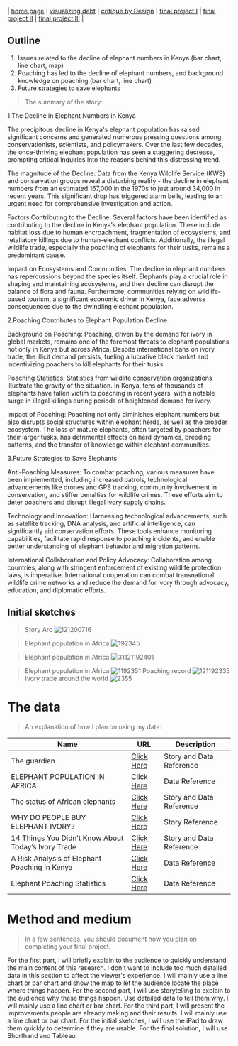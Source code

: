 | [home page](https://xf3z.github.io/Xiaofan-portfolio/) | [visualizing debt](visualizing-government-debt) | [critique by Design](critique-by-design) | [final project I](final-project-part-one) | [final project II](final-project-part-two) | [final project III](final-project-part-three) |

## Outline
1. Issues related to the decline of elephant numbers in Kenya (bar chart, line chart, map)
2. Poaching has led to the decline of elephant numbers, and background knowledge on poaching (bar chart, line chart)
3. Future strategies to save elephants

> The summary of the story:

1.The Decline in Elephant Numbers in Kenya

The precipitous decline in Kenya's elephant population has raised significant concerns and generated numerous pressing questions among conservationists, scientists, and policymakers. Over the last few decades, the once-thriving elephant population has seen a staggering decrease, prompting critical inquiries into the reasons behind this distressing trend.

The magnitude of the Decline:
Data from the Kenya Wildlife Service (KWS) and conservation groups reveal a disturbing reality - the decline in elephant numbers from an estimated 167,000 in the 1970s to just around 34,000 in recent years. This significant drop has triggered alarm bells, leading to an urgent need for comprehensive investigation and action.

Factors Contributing to the Decline:
Several factors have been identified as contributing to the decline in Kenya's elephant population. These include habitat loss due to human encroachment, fragmentation of ecosystems, and retaliatory killings due to human-elephant conflicts. Additionally, the illegal wildlife trade, especially the poaching of elephants for their tusks, remains a predominant cause.

Impact on Ecosystems and Communities:
The decline in elephant numbers has repercussions beyond the species itself. Elephants play a crucial role in shaping and maintaining ecosystems, and their decline can disrupt the balance of flora and fauna. Furthermore, communities relying on wildlife-based tourism, a significant economic driver in Kenya, face adverse consequences due to the dwindling elephant population.

2.Poaching Contributes to Elephant Population Decline

Background on Poaching:
Poaching, driven by the demand for ivory in global markets, remains one of the foremost threats to elephant populations not only in Kenya but across Africa. Despite international bans on ivory trade, the illicit demand persists, fueling a lucrative black market and incentivizing poachers to kill elephants for their tusks.

Poaching Statistics:
Statistics from wildlife conservation organizations illustrate the gravity of the situation. In Kenya, tens of thousands of elephants have fallen victim to poaching in recent years, with a notable surge in illegal killings during periods of heightened demand for ivory.

Impact of Poaching:
Poaching not only diminishes elephant numbers but also disrupts social structures within elephant herds, as well as the broader ecosystem. The loss of mature elephants, often targeted by poachers for their larger tusks, has detrimental effects on herd dynamics, breeding patterns, and the transfer of knowledge within elephant communities.

3.Future Strategies to Save Elephants

Anti-Poaching Measures:
To combat poaching, various measures have been implemented, including increased patrols, technological advancements like drones and GPS tracking, community involvement in conservation, and stiffer penalties for wildlife crimes. These efforts aim to deter poachers and disrupt illegal ivory supply chains.

Technology and Innovation:
Harnessing technological advancements, such as satellite tracking, DNA analysis, and artificial intelligence, can significantly aid conservation efforts. These tools enhance monitoring capabilities, facilitate rapid response to poaching incidents, and enable better understanding of elephant behavior and migration patterns.

International Collaboration and Policy Advocacy:
Collaboration among countries, along with stringent enforcement of existing wildlife protection laws, is imperative. International cooperation can combat transnational wildlife crime networks and reduce the demand for ivory through advocacy, education, and diplomatic efforts.

## Initial sketches

> Story Arc
![121200716](https://github.com/XF3Z/Xiaofan-portfolio/assets/149110736/071ace7a-fa52-47ac-8d4f-ac495782fc69)

> Elephant population in Africa
![192345](https://github.com/XF3Z/Xiaofan-portfolio/assets/149110736/1e389f17-dfd7-4270-94e9-a96092f91226)

> Elephant population in Africa
![31121192401](https://github.com/XF3Z/Xiaofan-portfolio/assets/149110736/7b211b5a-0d9b-45cd-aa67-1796e5761725)

> Elephant population in Africa
![1192351](https://github.com/XF3Z/Xiaofan-portfolio/assets/149110736/c2bd4a30-f0c9-4d02-bcbb-efe03db36574)
> Poaching record
![121192335](https://github.com/XF3Z/Xiaofan-portfolio/assets/149110736/086141fc-1b2c-45fc-81ef-5c968ff72c93)
> Ivory trade around the world
![2355](https://github.com/XF3Z/Xiaofan-portfolio/assets/149110736/6a95341c-b92f-4fc3-b415-842b182734c4)

# The data
> An explanation of how I plan on using my data:

| Name | URL | Description |
|------|-----|-------------|
|The guardian|[Click Here](https://www.theguardian.com/environment/2016/sep/09/elephants-on-the-path-to-extinction-the-facts-chinese-language)|Story and Data Reference|
|ELEPHANT  POPULATION IN AFRICA|[Click Here](https://www.overandaboveafrica.com/elephants?gad_source=1&gclid=Cj0KCQiApOyqBhDlARIsAGfnyMrbtbqsfObkUjD_vBl8s-cSBFJ-q_-JnZ_xWS0k7Gb10IgTMv0buUsaAnOcEALw_wcB)|Data Reference|
|The status of African elephants|[Click Here](https://www.worldwildlife.org/magazine/issues/winter-2018/articles/the-status-of-african-elephants)|Story and Data Reference|
|WHY DO PEOPLE BUY ELEPHANT IVORY?|[Click Here](https://www.worldwildlife.org/magazine/issues/winter-2018/articles/why-do-people-buy-elephant-ivory) |Story Reference|
|14 Things You Didn’t Know About Today’s Ivory Trade|[Click Here](https://wildaid.org/14-things-you-didnt-know-about-todays-ivory-trade/)|Story and Data Reference|
|A Risk Analysis of Elephant Poaching in Kenya|[Click Here](https://sites.tufts.edu/gis/files/2019/05/Carnahan_Danielle_MCM591_Fall2018.pdf)|Data Reference|
|Elephant Poaching Statistics|[Click Here](https://www.poachingfacts.com/poaching-statistics/elephant-poaching-statistics/)|Data Reference|

# Method and medium
> In a few sentences, you should document how you plan on completing your final project.

For the first part, I will briefly explain to the audience to quickly understand the main content of this research. I don't want to include too much detailed data in this section to affect the viewer's experience. I will mainly use a line chart or bar chart and show the map to let the audience locate the place where things happen.
For the second part, I will use storytelling to explain to the audience why these things happen. Use detailed data to tell them why. I will mainly use a line chart or bar chart.
For the third part, I will present the improvements people are already making and their results. I will mainly use a line chart or bar chart.
For the initial sketches, I will use the iPad to draw them quickly to determine if they are usable.
For the final solution, I will use Shorthand and Tableau.
